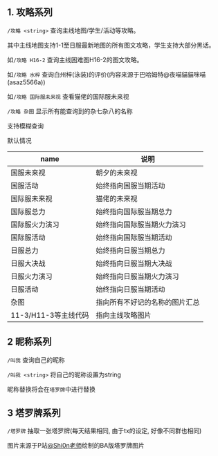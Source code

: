## 1. 攻略系列

`/攻略 <string>` 查询主线地图/学生/活动等攻略。

其中主线地图支持1-1至日服最新地图的所有图文攻略，学生支持大部分黑话。

如`/攻略 H16-2` 查询主线困难图H16-2的图文攻略。

如`/攻略 水梓` 查询白州梓(泳装)的评价(内容来源于巴哈姆特@夜喵貓貓咪喵(asaz5566a))

如`/攻略 国际服未来视` 查看猫佬的国际服未来视

`/攻略 杂图` 显示所有能查询到的杂七杂八的名称

支持模糊查询

默认情况

| name            | 说明              |
|-----------------|-----------------|
| 国服未来视           | 朝夕的未来视          |
| 国服活动            | 始终指向国服当期活动      |
| 国际服未来视          | 猫佬的未来视          |
| 国际服总力           | 始终指向国际服当期总力     |
| 国际服火力演习         | 始终指向国际服当期火力演习   |
| 国际服活动           | 始终指向国际服当期活动     |
| 日服总力            | 始终指向日服当期总力      |
| 日服大决战           | 始终指向日服当期大决战     |
| 日服火力演习          | 始终指向日服当期火力演习    |
| 日服活动            | 始终指向日服当期活动      |
| 杂图              | 指向所有不好记的名称的图片汇总 |
| 11-3/H11-3等主线代码 | 指向主线攻略图片        |

## 2 昵称系列

`/叫我` 查询自己的昵称

`/叫我 <string>` 将自己的昵称设置为string

昵称替换将会在`塔罗牌`中进行替换

## 3 塔罗牌系列

`/塔罗牌` 抽取一张塔罗牌(每天结果相同, 由于tx的设定, 好像不同群也相同)

图片来源于P站[@Shi0n老师](https://www.pixiv.net/users/4150140)绘制的BA版塔罗牌图片